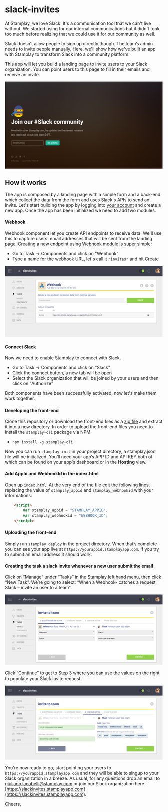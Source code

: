 # slack-invites
At Stamplay, we love Slack. It's a communication tool that we can't live without. We started using for our internal communications but it didn't took too much before realizing that we could use it for our community as well.

Slack doesn’t allow people to sign up directly though. The team’s admin needs to invite people manually. Here, we'll show how we've built an app with Stamplay to transform Slack into a community platform.

This app will let you build a landing page to invite users to your Slack organization. You can point users to this page to fill in their emails and receive an invite.

![Screenshot](./images/screenshot.png)

## How it works

The app is composed by a landing page with a simple form and a back-end which collect the data from the form and uses Slack's APIs to send an invite. Let's start building the app by logging into [your account](http://editor.stamplay.com/apps) and create a new app. Once the app has been initialized we need to add two modules.

#### Webhook
Webhook component let you create API endpoints to receive data. We'll use this to capture users' email addresses that will be sent from the landing page. Creating a new endpoint using Webhook module is super simple:

* Go to Task -> Components and click on "Webhook"
* Type a name for the webhook URL, let's call it `"invites"` and hit Create

![Webhook config](./images/webhook_config.png "Webhook config")

#### Connect Slack
Now we need to enable Stamplay to connect with Slack. 

* Go to Task -> Components and click on "Slack"
* Click the connect button, a new tab will be open
* Select the Slack organization that will be joined by your users and then click on "Authorize"

Both components have been successfully activated, now let's make them work together. 

#### Developing the front-end

Clone this repository or download the front-end files as a [zip file](https://github.com/Stamplay/slack-invites/archive/master.zip ) and extract it into a new directory. In order to upload the front-end files you need to install the `stamplay-cli` package via NPM.

* `npm install -g stamplay-cli`

Now you can run `stamplay init` in your project directory, a stamplay.json file will be initialized. You’ll need your app’s APP ID and API KEY both of which can be found on your app's dashboard or in the **Hosting** view.

#### Add AppId and WebhookId in the index.html

Open up `index.html`. At the very end of the file edit the following lines, replacing the value of `stamplay_appid` and `stamplay_webhookid` with your informations:

```html
	<script>
		var stamplay_appid = "STAMPLAY_APPID";
		var stamplay_webhookid = "WEBHOOK_ID";
	</script>
```

#### Uploading the front-end
Simply run `stamplay deploy` in the project directory. When that’s complete you can see your app live at `https://yourappid.stamplayapp.com`. If you try to submit an email address it should work.

#### Creating the task a slack invite whenever a new user submit the email
Click on “Manage” under “Tasks” in the Stamplay left hand menu, then click “New Task”. We’re going to select: “When a Webhook-  catches a request, Slack – invite an user to a team”

![Task config 1](./images/task_config_1.png "Task config 1")

Click “Continue” to get to Step 3 where you can use the values on the right to populate your Slack invite request.

![Task config 2](./images/task_config_2.png "Task config 2")

You're now ready to go, start pointing your users to `https://yourappid.stamplayapp.com` and they will be able to singup to your Slack organization in a breeze. As usual, for any questions drop an email to [giuliano.iacobelli@stamplay.com](mailto:giuliano.iacobelli@stamplay.com) or join our Slack organization here [https://slackinvites.stamplayapp.com](https://slackinvites.stamplayapp.com).

Cheers,



